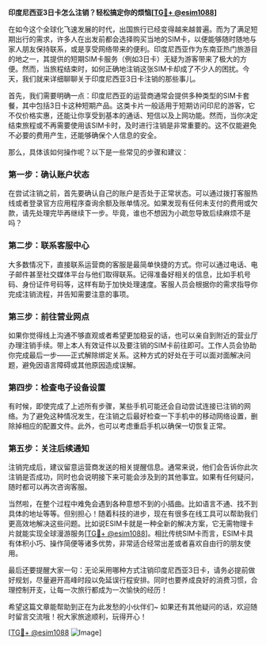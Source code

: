 **印度尼西亚3日卡怎么注销？轻松搞定你的烦恼[[TG💪+ @esim1088](https://t.me/s/esim1088)]**

在如今这个全球化飞速发展的时代，出国旅行已经变得越来越普遍。而为了满足短期出行的需求，许多人在出发前都会选择购买当地的SIM卡，以便能够随时随地与家人朋友保持联系，或是享受网络带来的便利。印度尼西亚作为东南亚热门旅游目的地之一，其提供的短期SIM卡服务（例如3日卡）无疑为游客带来了极大的方便。然而，当旅程结束时，如何正确地注销这张SIM卡却成了不少人的困扰。今天，我们就来详细聊聊关于印度尼西亚3日卡注销的那些事儿。

首先，我们需要明确一点：印度尼西亚的运营商通常会提供多种类型的SIM卡套餐，其中包括3日卡这种短期产品。这类卡片一般适用于短期访问印尼的游客，它不仅价格实惠，还能让你享受到基本的通话、短信以及上网功能。然而，当你决定结束旅程或不再需要使用该SIM卡时，及时进行注销是非常重要的。这不仅能避免不必要的费用产生，还能够确保个人信息的安全。

那么，具体该如何操作呢？以下是一些常见的步骤和建议：

### **第一步：确认账户状态**
在尝试注销之前，首先要确认自己的账户是否处于正常状态。可以通过拨打客服热线或者登录官方应用程序查询余额及账单情况。如果发现有任何未支付的费用或欠款，请先处理完毕再继续下一步。毕竟，谁也不想因为小疏忽导致后续麻烦不是吗？

### **第二步：联系客服中心**
大多数情况下，直接联系运营商的客服是最简单快捷的方式。你可以通过电话、电子邮件甚至社交媒体平台与他们取得联系。记得准备好相关的信息，比如手机号码、身份证件号码等，这样有助于加快处理速度。客服人员会根据你的需求指导你完成注销流程，并告知需要注意的事项。

### **第三步：前往营业网点**
如果你觉得线上沟通不够直观或者希望更加稳妥的话，也可以亲自到附近的营业厅办理注销手续。带上本人有效证件以及要注销的SIM卡前往即可。工作人员会协助你完成最后一步——正式解除绑定关系。这种方式的好处在于可以面对面解决问题，避免因语言障碍或其他原因造成误解。

### **第四步：检查电子设备设置**
有时候，即使完成了上述所有步骤，某些手机可能还会自动尝试连接已注销的网络。为了避免这种情况发生，在注销之后最好检查一下手机中的移动网络设置，删除掉相应的配置文件。此外，也可以考虑重启手机以确保一切恢复正常。

### **第五步：关注后续通知**
注销完成后，建议留意运营商发送的相关提醒信息。通常来说，他们会告诉你此次注销是否成功，同时也会说明接下来可能会涉及到的其他事宜。如果有任何疑问，随时都可以再次咨询客服。

当然啦，在整个过程中难免会遇到各种意想不到的小插曲。比如语言不通、找不到具体的地址等等。但别担心！随着科技的进步，现在有很多在线工具可以帮助我们更高效地解决这些问题。比如说ESIM卡就是一种全新的解决方案，它无需物理卡片就能实现全球漫游服务[[TG💪+ @esim1088](https://t.me/s/esim1088)]。相比传统SIM卡而言，ESIM卡具有体积小巧、操作简便等诸多优势，非常适合经常出差或者喜欢自由行的朋友使用。

最后还要提醒大家一句：无论采用哪种方式注销印度尼西亚3日卡，请务必提前做好规划，尽量避开高峰时段以免延误行程安排。同时也要养成良好的消费习惯，合理控制开支，让每一次旅行都成为一次愉快的经历！

希望这篇文章能帮助到正在为此发愁的小伙伴们~ 如果还有其他疑问的话，欢迎随时留言交流哦！祝大家旅途顺利，玩得开心！

[[TG💪+ @esim1088](https://t.me/s/esim1088) ![Image](https://i.postimg.cc/4NQfJmqS/Snipaste-2025-05-13-00-14-12.png)]